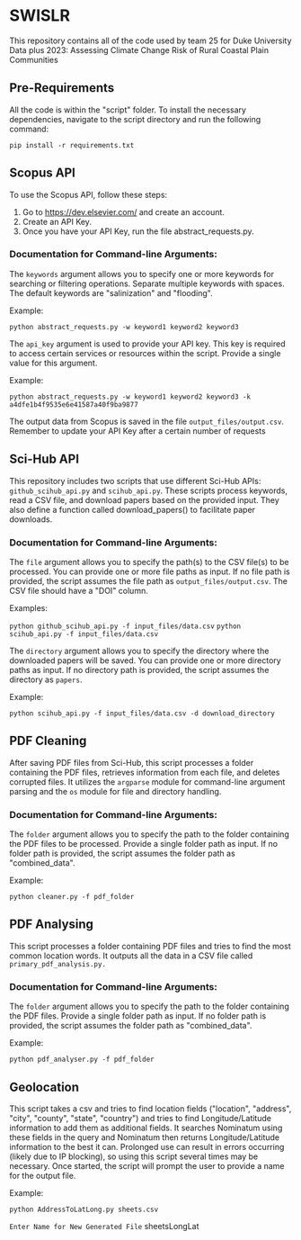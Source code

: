 # SWISLR

This repository contains all of the code used by team 25 for Duke University Data plus 2023: Assessing Climate Change Risk of Rural Coastal Plain Communities

## Pre-Requirements

All the code is within the "script" folder. To install the necessary dependencies, navigate to the script directory and run the following command: 

`pip install -r requirements.txt`

## Scopus API 

To use the Scopus API, follow these steps:

1. Go to https://dev.elsevier.com/ and create an account.
2. Create an API Key.
3. Once you have your API Key, run the file abstract_requests.py.
   
### Documentation for Command-line Arguments:

The `keywords` argument allows you to specify one or more keywords for searching or filtering operations. Separate multiple keywords with spaces. The default keywords are "salinization" and "flooding".

Example:

`python abstract_requests.py -w keyword1 keyword2 keyword3`

The `api_key` argument is used to provide your API key. This key is required to access certain services or resources within the script. Provide a single value for this argument.

Example:

`python abstract_requests.py -w keyword1 keyword2 keyword3 -k a4dfe1b4f9535e6e41587a40f9ba9877`

The output data from Scopus is saved in the file `output_files/output.csv`. Remember to update your API Key after a certain number of requests

## Sci-Hub API

This repository includes two scripts that use different Sci-Hub APIs: `github_scihub_api.py` and `scihub_api.py`. These scripts process keywords, read a CSV file, and download papers based on the provided input. They also define a function called download_papers() to facilitate paper downloads.

### Documentation for Command-line Arguments:

The `file` argument allows you to specify the path(s) to the CSV file(s) to be processed. You can provide one or more file paths as input. If no file path is provided, the script assumes the file path as `output_files/output.csv`. The CSV file should have a "DOI" column.

Examples: 

`python github_scihub_api.py -f input_files/data.csv`
`python scihub_api.py -f input_files/data.csv`

The `directory` argument allows you to specify the directory where the downloaded papers will be saved. You can provide one or more directory paths as input. If no directory path is provided, the script assumes the directory as `papers`.

Example: 

`python scihub_api.py -f input_files/data.csv -d download_directory`

## PDF Cleaning

After saving PDF files from Sci-Hub, this script processes a folder containing the PDF files, retrieves information from each file, and deletes corrupted files. It utilizes the `argparse` module for command-line argument parsing and the `os` module for file and directory handling.

### Documentation for Command-line Arguments:

The `folder` argument allows you to specify the path to the folder containing the PDF files to be processed. Provide a single folder path as input. If no folder path is provided, the script assumes the folder path as "combined_data".

Example: 

`python cleaner.py -f pdf_folder`

## PDF Analysing

This script processes a folder containing PDF files and tries to find the most common location words. It outputs all the data in a CSV file called `primary_pdf_analysis.py.`

### Documentation for Command-line Arguments:

The `folder` argument allows you to specify the path to the folder containing the PDF files. Provide a single folder path as input. If no folder path is provided, the script assumes the folder path as "combined_data".

Example: 

`python pdf_analyser.py -f pdf_folder`

## Geolocation

This script takes a csv and tries to find location fields ("location", "address", "city", "county", "state", "country") and tries to find Longitude/Latitude information to add them as additional fields. It searches Nominatum using these fields in the query and Nominatum then returns Longitude/Latitude information to the best it can. Prolonged use can result in errors occurring (likely due to IP blocking), so using this script several times may be necessary. Once started, the script will prompt the user to provide a name for the output file.

Example:

`python AddressToLatLong.py sheets.csv`

`Enter Name for New Generated File` sheetsLongLat




